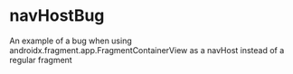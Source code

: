 # navHostBug
An example of a bug when using androidx.fragment.app.FragmentContainerView as a navHost instead of a regular fragment
